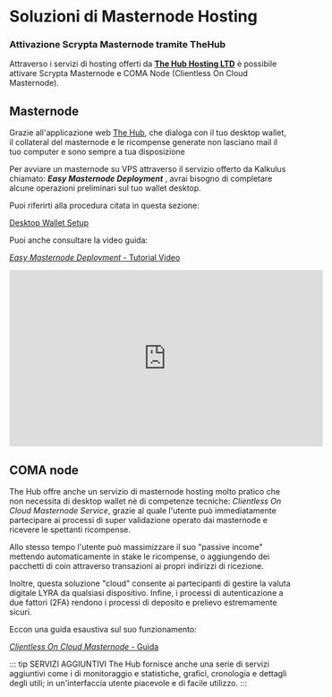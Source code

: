 # Soluzioni di Masternode Hosting

### Attivazione Scrypta Masternode tramite TheHub

Attraverso i servizi di hosting offerti da [**The Hub Hosting LTD**](https://thehub.host/) è possibile attivare Scrypta Masternode e COMA Node (Clientless On Cloud Masternode).

## Masternode
Grazie all'applicazione web [The Hub](https://thehub.host/), che dialoga con il tuo desktop wallet, il collateral del masternode e le ricompense generate non lasciano mail il tuo computer e sono sempre a tua disposizione

Per avviare un masternode su VPS attraverso il servizio offerto da Kalkulus chiamato: ***Easy Masternode Deployment*** , avrai bisogno di completare alcune operazioni preliminari sul tuo wallet desktop.

Puoi riferirti alla procedura citata in questa sezione:

[Desktop Wallet Setup](../masternode-setup/installazione-manuale.md)

Puoi anche consultare la video guida:

[*Easy Masternode Deployment* - Tutorial Video](https://www.youtube.com/watch?v=lgmMEgmKUs4&feature=youtu.be)

<iframe width="560" height="315" src="https://www.youtube.com/embed/lgmMEgmKUs4" frameborder="0" allow="accelerometer; autoplay; encrypted-media; gyroscope; picture-in-picture" allowfullscreen></iframe>

## COMA node

The Hub offre anche un servizio di masternode hosting molto pratico che non necessita di desktop wallet nè di competenze tecniche: *Clientless On Cloud Masternode Service*, grazie al quale l'utente può immediatamente partecipare ai processi di super validazione operato dai masternode e ricevere le spettanti ricompense. 

Allo stesso tempo l'utente può massimizzare il suo "passive income" mettendo automaticamente in stake le ricompense, o aggiungendo dei pacchetti di coin attraverso transazioni ai propri indirizzi di ricezione.

Inoltre, questa soluzione "cloud" consente ai partecipanti di gestire la valuta digitale LYRA da qualsiasi dispositivo. Infine, i processi di autenticazione a due fattori (2FA) rendono i processi di deposito e prelievo estremamente sicuri.

Eccon una guida esaustiva sul suo funzionamento:

[*Clientless On Cloud Masternode* - Guida](https://medium.com/@kalkulus_team/thehub-introduce-clientless-masternodes-overview-and-guide-to-comanodes-c25a6f6c3a9e)

::: tip SERVIZI AGGIUNTIVI
The Hub fornisce anche una serie di servizi  aggiuntivi come i di monitoraggio e statistiche, grafici, cronologia e dettagli degli utili; in un'interfaccia utente piacevole e di facile utilizzo.
:::
